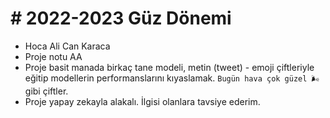 # # 2022-2023 Güz Dönemi
* Hoca Ali Can Karaca
* Proje notu AA
* Proje basit manada birkaç tane modeli, metin (tweet) - emoji çiftleriyle eğitip modellerin performanslarını kıyaslamak. `Bugün hava çok güzel 🌬️` gibi çiftler.
* Proje yapay zekayla alakalı. İlgisi olanlara tavsiye ederim.